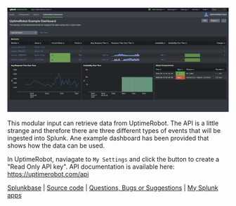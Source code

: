 ![screenshot](static/screenshot.png)


This modular input can retrieve data from UptimeRobot. The API is a little strange and therefore there are three different types of events that will be ingested into Splunk. Ane example dashboard has been provided that shows how the data can be used.

In UptimeRobot, naviagate to `My Settings` and click the button to create a "Read Only API key". API documentation is available here: https://uptimerobot.com/api  

[Splunkbase](https://splunkbase.splunk.com/app/XXXX/#/details) | [Source code](https://github.com/ChrisYounger/TA-uptimerobot-input) |  [Questions, Bugs or Suggestions](https://answers.splunk.com/app/questions/XXXX.html) | [My Splunk apps](https://splunkbase.splunk.com/apps/#/author/chrisyoungerjds)


